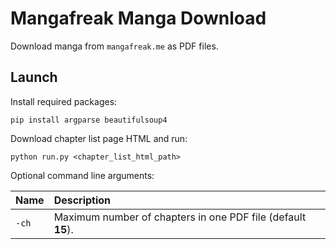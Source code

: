 # Mangafreak Manga Download

Download manga from `mangafreak.me` as PDF files.

## Launch

Install required packages:

`pip install argparse beautifulsoup4`

Download chapter list page HTML and run:

`python run.py <chapter_list_html_path>`

Optional command line arguments:

| Name  |Description                                                   |
|:---   |:---                                                          |
| `-ch` | Maximum number of chapters in one PDF file (default **15**). |
